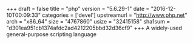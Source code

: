 +++
draft = false
title = "php"
version = "5.6.29-1"
date = "2016-12-10T00:09:33"
categories = ['devel']
upstreamurl = "http://www.php.net"
arch = "x86_64"
size = "4767860"
usize = "32415158"
sha1sum = "d301ea951cb1374afdc2ad4212205bbd32d36cf9"
+++
A widely-used general-purpose scripting language